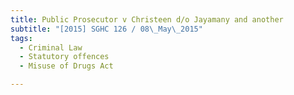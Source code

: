 ```yaml
---
title: Public Prosecutor v Christeen d/o Jayamany and another 
subtitle: "[2015] SGHC 126 / 08\_May\_2015"
tags:
  - Criminal Law
  - Statutory offences
  - Misuse of Drugs Act

---
```


